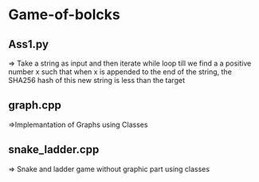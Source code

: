 # Game-of-bolcks
## Ass1.py 
=> Take a string as input and then iterate while loop till we find a a positive number x such that when x is appended to the end of the string, the SHA256 hash of this new string is less than the target


## graph.cpp 
=>Implemantation of Graphs using Classes

## snake_ladder.cpp 
=> Snake and ladder game without graphic part using classes
